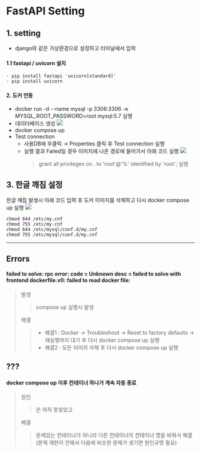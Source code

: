 # FastAPI Setting

## 1. setting
- django와 같은 가상환경으로 설정하고 터미널에서 입력
#### 1.1 fastapi / uvicorn 설치

  
    - pip install fastapi 'uvicorn[standard]'
    - pip install uvicorn

#### 2. 도커 연동
- docker run -d --name mysql -p 3306:3306 -e MYSQL_ROOT_PASSWORD=root mysql:5.7 실행
- 데이터베이스 생성
    <img src = "C:\Users\AIA\Desktop\db생성.PNG">
- docker compose up
- Test connection
  - 사용DB에 우클릭 → Properties 클릭 후 Test connection 실행
  - 실행 결과 Failed일 경우 이미지에 나온 경로에 들어가서 아래 코드 실행
    <img src="C:\Users\AIA\Desktop\grant 위치.png">
    > grant all privileges on *.* to 'root'@'%' identified by 'root'; 실행


## 3. 한글 깨짐 설정
한글 깨짐 발생시 아래 코드 입력 후 도커 이미지를 삭제하고 다시 docker compose up 실행
<img src="C:\Users\AIA\Desktop\grant 위치.png">

    chmod 644 /etc/my.cnf
    chmod 755 /etc/my.cnf
    chmod 644 /etc/mysql/conf.d/my.cnf
    chmod 755 /etc/mysql/conf.d/my.cnf

---
## Errors
#### failed to solve: rpc error: code = Unknown desc = failed to solve with frontend dockerfile.v0: failed to read docker file:
> 발생
> > compose up 실행시 발생
> 
> 해결
> > - 해결1 : Docker → Troubleshoot → Reset to factory defaults → 재실행까지 대기 후 다시 docker compose up 실행  
> > - 해결2 : 모든 이미지 삭제 후 다시 docker compose up 실행

## ???
#### docker compose up 이후 컨테이너 하나가 계속 자동 종료
> 원인
> > 은 아직 못찾았고
> 
> 해결
> > 문제있는 컨테이너가 아니라 다른 컨테이너의 컨테이너 명을 바꿔서 해결(문제 재현이 안돼서 다음에 비슷한 문제가 생기면 원인규명 필요)
